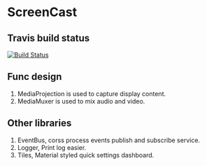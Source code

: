 # ScreenCast

## Travis build status
[![Build Status](https://travis-ci.org/Tornaco/ScreenCast.svg?branch=master)](https://travis-ci.org/Tornaco/ScreenCast)

## Func design
1. MediaProjection is used to capture display content.
2. MediaMuxer is used to mix audio and video.

## Other libraries
1. EventBus, corss process events publish and subscribe service.
2. Logger, Print log easier.
3. Tiles, Material styled quick settings dashboard.
